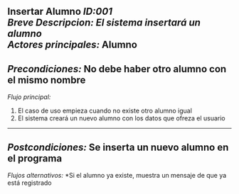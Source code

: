 **Insertar Alumno**
*ID:001*  
*Breve Descripcion:* _El sistema insertará un alumno_  
*Actores principales:* Alumno  
---------------------------------------------------------
*Precondiciones:* No debe haber otro alumno con el mismo nombre
---------------------------------------------------------
*Flujo principal:* 
1. El caso de uso empieza cuando no existe otro alumno igual
2. El sistema creará un nuevo alumno con los datos que ofreza el usuario
----------------------------------------------------------
*Postcondiciones:* Se inserta un nuevo alumno en el programa
----------------------------------------------------------
*Flujos alternativos:* 
*Si el alumno ya existe, muestra un mensaje de que ya está registrado
